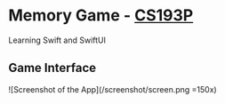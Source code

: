 # Memory Game - [CS193P](http://cs193p.sites.stanford.edu/)

Learning Swift and SwiftUI

## Game Interface
![Screenshot of the App](/screenshot/screen.png =150x)
